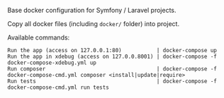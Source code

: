 Base docker configuration for Symfony / Laravel projects. 

Copy all docker files (including `docker/` folder) into project.

Available commands:

```
Run the app (access on 127.0.0.1:80)           | docker-compose up
Run the app in xdebug (access on 127.0.0.8001) | docker-compose -f docker-compose-xdebug.yml up
Run composer                                   | docker-compose -f docker-compose-cmd.yml composer <install|update|require>
Run tests                                      | docker-compose -f docker-compose-cmd.yml run tests
```



